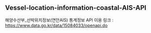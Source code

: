## Vessel-location-information-coastal-AIS-API

해양수산부_선박위치정보(연안AIS) 통계정보 API 이용
링크 : https://www.data.go.kr/data/15084033/openapi.do
